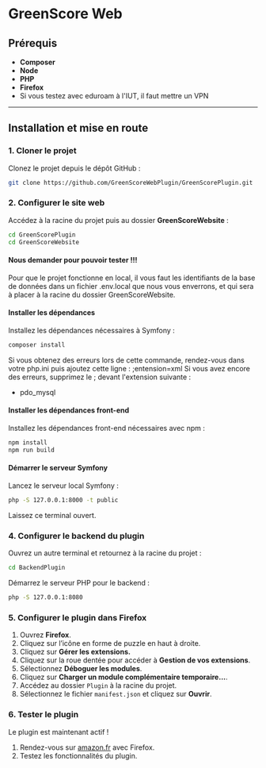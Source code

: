 # GreenScore Web

## Prérequis
- **Composer**
- **Node**
- **PHP** 
- **Firefox**
- Si vous testez avec eduroam à l'IUT, il faut mettre un VPN
  
---

## Installation et mise en route

### 1. Cloner le projet
Clonez le projet depuis le dépôt GitHub :
```bash
git clone https://github.com/GreenScoreWebPlugin/GreenScorePlugin.git
```

### 2. Configurer le site web
Accédez à la racine du projet puis au dossier **GreenScoreWebsite** :
```bash
cd GreenScorePlugin
cd GreenScoreWebsite
```

#### Nous demander pour pouvoir tester !!!
Pour que le projet fonctionne en local, il vous faut les identifiants de la base de données dans un fichier .env.local que nous vous enverrons, et qui sera à placer à la racine du dossier GreenScoreWebsite.


#### Installer les dépendances
Installez les dépendances nécessaires à Symfony :
```bash
composer install
```
Si vous obtenez des erreurs lors de cette commande, rendez-vous dans votre php.ini puis ajoutez cette ligne :
;entension=xml
Si vous avez encore des erreurs, supprimez le ; devant l'extension suivante :
- pdo_mysql

#### Installer les dépendances front-end
Installez les dépendances front-end nécessaires avec npm :
```bash
npm install
npm run build
```

#### Démarrer le serveur Symfony
Lancez le serveur local Symfony :
```bash
php -S 127.0.0.1:8000 -t public
```

Laissez ce terminal ouvert.

### 4. Configurer le backend du plugin
Ouvrez un autre terminal et retournez à la racine du projet :
```bash
cd BackendPlugin
```

Démarrez le serveur PHP pour le backend :
```bash
php -S 127.0.0.1:8080
```

### 5. Configurer le plugin dans Firefox
1. Ouvrez **Firefox**.
2. Cliquez sur l’icône en forme de puzzle en haut à droite.
3. Cliquez sur **Gérer les extensions.**
4. Cliquez sur la roue dentée pour accéder à **Gestion de vos extensions**.
5. Sélectionnez **Déboguer les modules**.
6. Cliquez sur **Charger un module complémentaire temporaire...**.
7. Accédez au dossier `Plugin` à la racine du projet.
8. Sélectionnez le fichier `manifest.json` et cliquez sur **Ouvrir**.

### 6. Tester le plugin
Le plugin est maintenant actif ! 

1. Rendez-vous sur [amazon.fr](https://www.amazon.fr) avec Firefox.
2. Testez les fonctionnalités du plugin.

